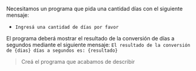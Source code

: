 Necesitamos un programa que pida una cantidad días con el siguiente mensaje:

 * `Ingresá una cantidad de días por favor`
 

El programa deberá mostrar el resultado de la conversión de días a segundos mediante el siguiente mensaje:
`El resultado de la conversión de {dias} días a segundos es: {resultado}`

> Creá el programa que acabamos de describir 

<style>
  .mu-browser {
    display: none;
  }
</style>